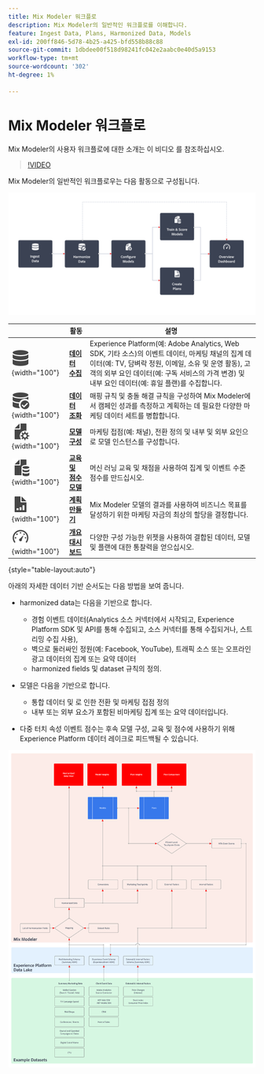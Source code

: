```yaml
---
title: Mix Modeler 워크플로
description: Mix Modeler의 일반적인 워크플로를 이해합니다.
feature: Ingest Data, Plans, Harmonized Data, Models
exl-id: 200ff846-5d78-4b25-a425-bfd558b88c88
source-git-commit: 1dbdee00f518d98241fc042e2aabc0e40d5a9153
workflow-type: tm+mt
source-wordcount: '302'
ht-degree: 1%

---
```


# Mix Modeler 워크플로

Mix Modeler의 사용자 워크플로에 대한 소개는 이 비디오 를 참조하십시오.

>[!VIDEO](https://video.tv.adobe.com/v/3424854/?learn=on)


Mix Modeler의 일반적인 워크플로우는 다음 활동으로 구성됩니다.

![대체 텍스트](../assets/ApplicationWorkflow.svg)

|  | 활동 | 설명 |
|---|---|---|
| ![데이터](../assets/icons/Data.svg){width="100"} | [**데이터 수집**](../ingest-data/overview.md) | Experience Platform(예: Adobe Analytics, Web SDK, 기타 소스)의 이벤트 데이터, 마케팅 채널의 집계 데이터(예: TV, 담벼락 정원, 이메일, 소유 및 운영 활동), 고객의 외부 요인 데이터(예: 구독 서비스의 가격 변경) 및 내부 요인 데이터(예: 휴일 플랜)를 수집합니다. |
| ![DataCheck](../assets/icons/DataCheck.svg){width="100"} | [**데이터 조화**](../harmonize-data/overview.md) | 매핑 규칙 및 충돌 해결 규칙을 구성하여 Mix Modeler에서 캠페인 성과를 측정하고 계획하는 데 필요한 다양한 마케팅 데이터 세트를 병합합니다. |
| ![파일 구성](../assets/icons/FileGear.svg){width="100"} | [**모델 구성**](../models/create.md) | 마케팅 접점(예: 채널), 전환 정의 및 내부 및 외부 요인으로 모델 인스턴스를 구성합니다. |
| ![파일 데이터](../assets/icons/FileData.svg){width="100"} | [**교육 및 점수 모델**](../models/overview.md) | 머신 러닝 교육 및 채점을 사용하여 집계 및 이벤트 수준 점수를 만드십시오. |
| ![파일 차트](../assets/icons/FileChart.svg){width="100"} | [**계획 만들기**](../plans/overview.md) | Mix Modeler 모델의 결과를 사용하여 비즈니스 목표를 달성하기 위한 마케팅 자금의 최상의 할당을 결정합니다. |
| ![대시보드](../assets/icons/Dashboard.svg){width="100"} | [**개요 대시보드**](../dashboard/overview.md) | 다양한 구성 가능한 위젯을 사용하여 결합된 데이터, 모델 및 플랜에 대한 통찰력을 얻으십시오. |

{style="table-layout:auto"}

아래의 자세한 데이터 기반 순서도는 다음 방법을 보여 줍니다.

* harmonized data는 다음을 기반으로 합니다.

   * 경험 이벤트 데이터(Analytics 소스 커넥터에서 시작되고, Experience Platform SDK 및 API를 통해 수집되고, 소스 커넥터를 통해 수집되거나, 스트리밍 수집 사용),
   * 벽으로 둘러싸인 정원(예: Facebook, YouTube), 트래픽 소스 또는 오프라인 광고 데이터의 집계 또는 요약 데이터
   * harmonized fields 및 dataset 규칙의 정의.

* 모델은 다음을 기반으로 합니다.

   * 통합 데이터 및 로 인한 전환 및 마케팅 접점 정의
   * 내부 또는 외부 요소가 포함된 비마케팅 집계 또는 요약 데이터입니다.

* 다중 터치 속성 이벤트 점수는 후속 모델 구성, 교육 및 점수에 사용하기 위해 Experience Platform 데이터 레이크로 피드백될 수 있습니다.

![포괄적인 워크플로우](../assets/comprehensive-workflow.svg)
